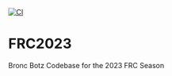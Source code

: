 [![CI](https://github.com/BroncBotz3481/FRC2023/actions/workflows/main.yml/badge.svg?branch=main)](https://github.com/BroncBotz3481/FRC2023/actions/workflows/main.yml)
# FRC2023
Bronc Botz Codebase for the 2023 FRC Season
